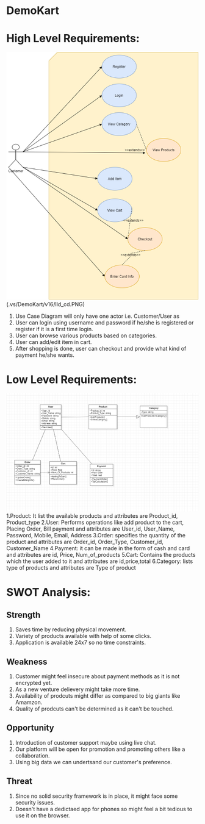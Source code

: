 # DemoKart

# High Level Requirements:
![Use Case Diagram](.vs/DemoKart/v16/UseCase_draft1.png)(.vs/DemoKart/v16/lld_cd.PNG)

  1. Use Case Diagram will only have one actor i.e. Customer/User as
  2. User can login using username and password if he/she is registered or register if it is a first time login.
  3. User can browse various products based on categories.
  4. User can add/edit item in cart.
  5. After shopping is done, user can checkout and provide what kind of payment he/she wants.

# Low Level Requirements:
![Classs Diagram](.vs/DemoKart/v16/lld_cd.PNG)
  1.Product: It list the available products and attributes are Product_id, Product_type
  2.User: Performs operations like add product to the cart, Placing Order, Bill payment and attributes are User_id, User_Name, Password, Mobile, Email, Address
  3.Order: specifies the quantity of the product and attributes are Order_id, Order_Type, Customer_id, Customer_Name
  4.Payment:  it can be made in the form of cash and card and attributes are id, Price, Num_of_products
  5.Cart: Contains the products which the user added to it and attributes are id,price,total
  6.Category:  lists type of products and attributes are Type of product

# SWOT Analysis:
## Strength
1. Saves time by reducing physical movement.
2. Variety of products available with help of some clicks.
3. Application is available 24x7 so no time constraints.

## Weakness
1. Customer might feel insecure about payment methods as it is not encrypted yet.
2. As a new venture delievery might take more time.
3. Availability of prodcuts might differ as compared to big giants like Amamzon.
4. Quality of prodcuts can't be determined as it can't be touched.

## Opportunity
1. Introduction of customer support maybe using live chat.
2. Our platform will be open for promotion and promoting others like a collaboration.
3. Using big data we can undertsand our customer's preference.

## Threat
1. Since no solid security framework is in place, it might face some security issues.
2. Doesn't have a dedictaed app for phones so might feel a bit tedious to use it on the browser.

